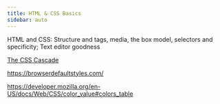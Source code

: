```yaml
---
title: HTML & CSS Basics
sidebar: auto
---
```


HTML and CSS: Structure and tags, media, the box model, selectors and specificity; Text editor goodness

[The CSS Cascade](https://wattenberger.com/blog/css-cascade)

https://browserdefaultstyles.com/

https://developer.mozilla.org/en-US/docs/Web/CSS/color_value#colors_table
